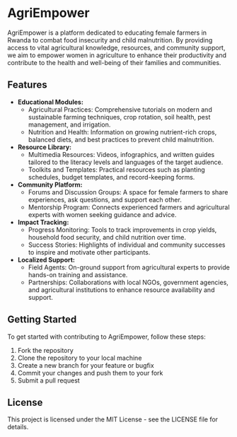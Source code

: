 # AgriEmpower

AgriEmpower is a platform dedicated to educating female farmers in Rwanda to combat food insecurity and child malnutrition. By providing access to vital agricultural knowledge, resources, and community support, we aim to empower women in agriculture to enhance their productivity and contribute to the health and well-being of their families and communities.

## Features
- **Educational Modules:**
  - Agricultural Practices: Comprehensive tutorials on modern and sustainable farming techniques, crop rotation, soil health, pest management, and irrigation.
  - Nutrition and Health: Information on growing nutrient-rich crops, balanced diets, and best practices to prevent child malnutrition.
- **Resource Library:**
  - Multimedia Resources: Videos, infographics, and written guides tailored to the literacy levels and languages of the target audience.
  - Toolkits and Templates: Practical resources such as planting schedules, budget templates, and record-keeping forms.
- **Community Platform:**
  - Forums and Discussion Groups: A space for female farmers to share experiences, ask questions, and support each other.
  - Mentorship Program: Connects experienced farmers and agricultural experts with women seeking guidance and advice.
- **Impact Tracking:**
  - Progress Monitoring: Tools to track improvements in crop yields, household food security, and child nutrition over time.
  - Success Stories: Highlights of individual and community successes to inspire and motivate other participants.
- **Localized Support:**
  - Field Agents: On-ground support from agricultural experts to provide hands-on training and assistance.
  - Partnerships: Collaborations with local NGOs, government agencies, and agricultural institutions to enhance resource availability and support.

## Getting Started
To get started with contributing to AgriEmpower, follow these steps:

1. Fork the repository
2. Clone the repository to your local machine
3. Create a new branch for your feature or bugfix
4. Commit your changes and push them to your fork
5. Submit a pull request

## License
This project is licensed under the MIT License - see the LICENSE file for details.

